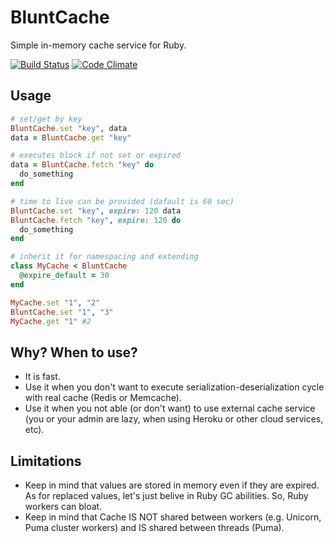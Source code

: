# BluntCache
Simple in-memory cache service for Ruby.

[![Build Status](https://travis-ci.org/appelsin/blunt_cache.svg?branch=master)](https://travis-ci.org/appelsin/blunt_cache)
[![Code Climate](https://codeclimate.com/github/appelsin/blunt_cache/badges/gpa.svg)](https://codeclimate.com/github/appelsin/blunt_cache)

## Usage

```ruby
# set/get by key
BluntCache.set "key", data
data = BluntCache.get "key"

# executes block if not set or expired
data = BluntCache.fetch "key" do
  do_something
end

# time to live can be provided (dafault is 60 sec)
BluntCache.set "key", expire: 120 data
BluntCache.fetch "key", expire: 120 do
  do_something
end

# inherit it for namespacing and extending
class MyCache < BluntCache
  @expire_default = 30
end

MyCache.set "1", "2"
BluntCache.set "1", "3"
MyCache.get "1" #2
```

## Why? When to use?

* It is fast.
* Use it when you don't want to execute serialization-deserialization cycle with real cache (Redis or Memcache).
* Use it when you not able (or don't want) to use external cache service (you or your admin are lazy, when using Heroku or other cloud services, etc).

## Limitations

* Keep in mind that values are stored in memory even if they are expired. As for replaced values, let's just belive in Ruby GC abilities. So, Ruby workers can bloat.
* Keep in mind that Cache IS NOT shared between workers (e.g. Unicorn, Puma cluster workers) and IS shared between threads (Puma).
